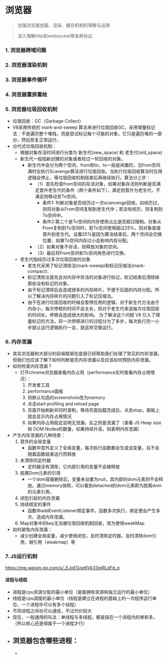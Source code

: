 # 浏览器

> 加强浏览器加载、渲染、缓存机制的理解与运用

> 深入理解http和websocket等各种协议

### 1. 浏览器跨域问题
### 2. 浏览器渲染机制
### 3. 浏览器事件循环
### 4. 浏览器重排重绘
### 5. 浏览器垃圾回收机制
+ 垃圾回收：GC（Garbage Collect）
+ V8采用传统的 mark-and-sweep 算法来进行垃圾回收GC，采用增量标记法：不是遍历整个堆栈，而是尝试标记每个可能的对象，它只是遍历堆的一部分，然后恢复正常运行。
+ 分代式垃圾回收机制：
    - 根据对象存活时间进行分类为 新生代(new_space) 和 老生代(old_space)
    - 新生代一般指新创建的对象或者经过一轮回收的对象。
        + 新生代中会分为两个空间，from和to，to一般是闲置的，当from空间满时会执行Scavenge算法进行垃圾回收。当执行垃圾回收算法时应用逻辑会停止，等垃圾回收机制结束后再继续执行。算法分三步：
            - （1）首先检查from空间的存活对象，如果对象存活则判断是否满足晋升老生代的条件（两个条件如下），满足则晋升为老生代，不满足则移动至To空间。
                + 条件1: 判断对象是否经历过一次scanvenge回收。如经历过，则将对象从From空间复制到老生代中；若没有经历，则复制到To空间中。
                + 条件2:第二个是To空间的内存使用占比是否超过限制。对象从From复制到To空间时，若To空间使用超过25%，则对象直接晋升到老生代。设置25%是因为算法结束后，两个空间会交换位置，如果To空间内存过小会影响内存分配。
            - （2）如果对象不存活，则释放对象的空间。
            - （3）最后将From空间和To空间角色进行交换。
    - 老生代指经历过多次垃圾回收的对象
        + 老生代采用了标记清除法(mark-sweep)和标记压缩法(mark-compact).
        + 标记清除法首先会对内存中存活的对象进行标记，标记结束后清除掉那些没有标记的对象。
        + 由于标记清除后会造成很多的内存碎片，不便于后面的内存分配。所以了解决内存碎片的问题引入了标记压缩法。
        + 由于在进行垃圾回收的时候会暂停应用的逻辑，对于新生代方法由于内存小，每次停顿的时间不会太长，但对于老生代来说每次垃圾回收的时间长，停顿会造成很大的影响。 为了解决这个问题 V8 引入了增量标记的方法，将一次停顿进行的过程分为了多步，每次执行完一小步就让运行逻辑执行一会，就这样交替运行。
### 6. 内存泄漏
+ 其实浏览器和大部分的前端框架在底层已经帮助我们处理了常见的内存泄漏，但我们也应该了解下如何判断是否内存泄漏以及应该如何预防内存泄漏。
+ 如何检查内存泄漏？
    - 打开chrome浏览器查看内存占用（performance实时查看内存占用情况）：
        1. 开发者工具
        2. performance面板
        3. 将默认勾选的screenshots改为memory
        4. 点击start profiling and reload page
        5. 页面开始刷新并同时录制，等待页面加载完成后，点击stop，面板上就会显示内存占用情况
        6. 如果内存占用稳定说明无泄漏，反之则是泄漏了（查看 JS Heap size 和 DOM Nodes的数量，如果持续升高，则表明内存泄漏）
+ 产生内存泄漏的几种场景：
    1. 意外的全局变量
        - 函数中意外定义了全局变量，每次执行函数都会生成该变量，且不会随着函数结束运行而释放
    2. 未清除的定时器
        - 定时器没有清除，它内部引用的变量不会被释放
    3. 脱离Dom元素的引用
        - 一个dom容器删除后，变量未设置为null，其内部的dom元素则不会释放。通过memory快照，可以看到detached的dom元素即为脱离dom的元素引用。
    4. 闭包引起的内存泄漏
    5. 持续绑定的事件
        - 函数中addEventListener绑定事件，函数多次执行，绑定便会产生多次，造成内存泄漏。
    6. Map对象中的key无法被垃圾回收机制回收，改为使用weakMap
+ 如何避免内存泄漏：
    - 减少创建全局变量，减少使用闭包，及时清除定时器，及时清除dom引用，弱引用（weakmap）等

### 7. JS运行机制
https://mp.weixin.qq.com/s/_EJoEGqe6Vk33jeRLdFd_g

#### 进程与线程
+ 进程是cpu资源分配的最小单位（是能拥有资源和独立运行的最小单位）
+ 线程是cpu调度的最小单位（线程是建立在进程的基础上的一次程序运行单位，一个进程中可以有多个线程）
+ 不同进程之间也可以通信，不过代价较大
+ 现在，一般通用的叫法：单线程与多线程，都是指在一个进程内的单和多。（所以核心还是得属于一个进程才行）
+ 浏览器包含哪些进程：
    - 
    - 

